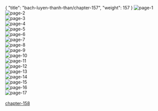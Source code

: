 { "title": "bach-luyen-thanh-than/chapter-157", "weight": 157 }
<img src="bach-luyen-thanh-than_0157_01-1ea17961b2c34849874df7f98a251db0.webp" alt="page-1" origin="http://storage.fshare.vn/Test-vechai/1507349307-Bach-Luyen-Thanh-Than-chap-151-ve-chai-02.jpg"><br/>
<img src="bach-luyen-thanh-than_0157_02-1f5af88a7f0a2c723cda035f1ebe1084.webp" alt="page-2" origin="http://storage.fshare.vn/Test-vechai/1507349307-Bach-Luyen-Thanh-Than-chap-151-ve-chai-03.jpg"><br/>
<img src="bach-luyen-thanh-than_0157_03-d1fca08e60e7482da107a66784a4da5a.webp" alt="page-3" origin="http://storage.fshare.vn/Test-vechai/1507349307-Bach-Luyen-Thanh-Than-chap-151-ve-chai-04.jpg"><br/>
<img src="bach-luyen-thanh-than_0157_04-d834126a5491451ffbd86e943d6ec898.webp" alt="page-4" origin="http://storage.fshare.vn/Test-vechai/1507349307-Bach-Luyen-Thanh-Than-chap-151-ve-chai-05.jpg"><br/>
<img src="bach-luyen-thanh-than_0157_05-97bc008fc580cdc506468b5334f3634e.webp" alt="page-5" origin="http://storage.fshare.vn/Test-vechai/1507349307-Bach-Luyen-Thanh-Than-chap-151-ve-chai-06.jpg"><br/>
<img src="bach-luyen-thanh-than_0157_06-6db760aa25a0cd2abb1211180287263b.webp" alt="page-6" origin="http://storage.fshare.vn/Test-vechai/1507349307-Bach-Luyen-Thanh-Than-chap-151-ve-chai-07.jpg"><br/>
<img src="bach-luyen-thanh-than_0157_07-84ee12f3588b950dbb56e1c81a759116.webp" alt="page-7" origin="http://storage.fshare.vn/Test-vechai/1507349307-Bach-Luyen-Thanh-Than-chap-151-ve-chai-08.jpg"><br/>
<img src="bach-luyen-thanh-than_0157_08-08ea4d9760de7509eadcd2e1f5cbecfb.webp" alt="page-8" origin="http://storage.fshare.vn/Test-vechai/1507349307-Bach-Luyen-Thanh-Than-chap-151-ve-chai-09.jpg"><br/>
<img src="bach-luyen-thanh-than_0157_09-0ac87da2c88520512b9cdf8adb10f6f1.webp" alt="page-9" origin="http://storage.fshare.vn/Test-vechai/1507349307-Bach-Luyen-Thanh-Than-chap-151-ve-chai-10.jpg"><br/>
<img src="bach-luyen-thanh-than_0157_10-0c07d6db99db48742850d063fb619d1b.webp" alt="page-10" origin="http://storage.fshare.vn/Test-vechai/1507349307-Bach-Luyen-Thanh-Than-chap-151-ve-chai-11.jpg"><br/>
<img src="bach-luyen-thanh-than_0157_11-6efc09513027649c2e395001cffad114.webp" alt="page-11" origin="http://storage.fshare.vn/Test-vechai/1507349307-Bach-Luyen-Thanh-Than-chap-151-ve-chai-12.jpg"><br/>
<img src="bach-luyen-thanh-than_0157_12-2670e0ada22575fd5e747a81e61713b9.webp" alt="page-12" origin="http://storage.fshare.vn/Test-vechai/1507349307-Bach-Luyen-Thanh-Than-chap-151-ve-chai-13.jpg"><br/>
<img src="bach-luyen-thanh-than_0157_13-1ddda9f61b511f1b308071a3358ca2b0.webp" alt="page-13" origin="http://storage.fshare.vn/Test-vechai/1507349307-Bach-Luyen-Thanh-Than-chap-151-ve-chai-14.jpg"><br/>
<img src="bach-luyen-thanh-than_0157_14-fb8bfa127f4f8aff7c222d7bee2109fc.webp" alt="page-14" origin="http://storage.fshare.vn/Test-vechai/1507349307-Bach-Luyen-Thanh-Than-chap-151-ve-chai-15.jpg"><br/>
<img src="bach-luyen-thanh-than_0157_15-080f6be612fd18b5a1f506860e9f549b.webp" alt="page-15" origin="http://storage.fshare.vn/Test-vechai/1507349307-Bach-Luyen-Thanh-Than-chap-151-ve-chai-16.jpg"><br/>
<img src="bach-luyen-thanh-than_0157_16-33be6232eb62f7fbd26496ca0cb6890a.webp" alt="page-16" origin="http://storage.fshare.vn/Test-vechai/1507349307-Bach-Luyen-Thanh-Than-chap-151-ve-chai-17.jpg"><br/>
<img src="bach-luyen-thanh-than_0157_17-7e53287479cdc1fc6186dd6f764bf80e.webp" alt="page-17" origin="http://storage.fshare.vn/Test-vechai/1507349307-Bach-Luyen-Thanh-Than-chap-151-ve-chai-18.jpg"><br/>
<br/><a class="nextchap" href="/bach-luyen-thanh-than/chapter-158">chapter-158</a>
